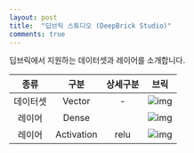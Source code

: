 ```yaml
---
layout: post
title:  "딥브릭 스튜디오 (DeepBrick Studio)"
comments: true
---
```

딥브릭에서 지원하는 데이터셋과 레이어를 소개합니다.

|종류|구분|상세구분|브릭|
|:-:|:-:|:-:|:-:|
|데이터셋|Vector|-|![img](http://tykimos.github.com/Keras/warehouse/DeepBrick/Model_Recipe_Part_Dataset_Vector_s.png)|
|레이어|Dense||![img](http://tykimos.github.com/Keras/warehouse/DeepBrick/Model_Recipe_Part_Dense_s.png)|
|레이어|Activation|relu|![img](http://tykimos.github.com/Keras/warehouse/DeepBrick/Model_Recipe_Part_Activation_Relu_s.png)|
